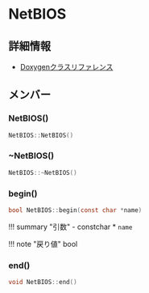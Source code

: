 # NetBIOS



## 詳細情報

- [Doxygenクラスリファレンス](https://lang-ship.com/reference/ESP32/latest/class_net_b_i_o_s.html)

## メンバー

### NetBIOS()



```c
NetBIOS::NetBIOS()
```



### ~NetBIOS()



```c
NetBIOS::~NetBIOS()
```



### begin()



```c
bool NetBIOS::begin(const char *name)
```

!!! summary "引数"
	- constchar * `name` 

!!! note "戻り値"
	bool



### end()



```c
void NetBIOS::end()
```



